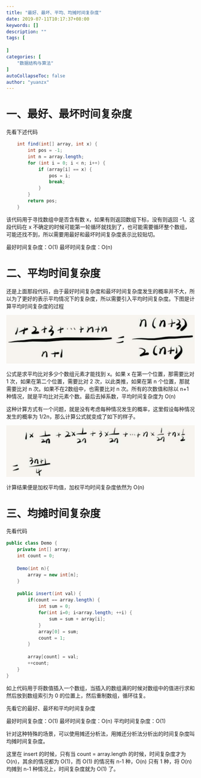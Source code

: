 ```yaml
---
title: "最好、最坏、平均、均摊时间复杂度"
date: 2019-07-11T10:17:37+08:00
keywords: []
description: ""
tags: [

]
categories: [
    "数据结构与算法"
]
autoCollapseToc: false
author: "yuanzx"
---
```


# 一、最好、最坏时间复杂度

先看下述代码

```java
    int find(int[] array, int x) {
        int pos = -1;
        int n = array.length;
        for (int i = 0; i < n; i++) {
            if (array[i] == x) {
                pos = i;
                break;
            }
        }
        return pos;
    }
```

该代码用于寻找数组中是否含有数 x，如果有则返回数组下标，没有则返回 -1。这段代码在 x 不确定的时候可能第一轮循环就找到了，也可能需要循环整个数组，可能还找不到，所以需要用最好和最坏时间复杂度表示比较贴切。

最好时间复杂度：O(1)
最坏时间复杂度：O(n)

# 二、平均时间复杂度

还是上面那段代码，由于最好时间复杂度和最坏时间复杂度发生的概率并不大，所以为了更好的表示平均情况下的复杂度，所以需要引入平均时间复杂度。下图是计算平均时间复杂度的过程

![计算平均时间复杂度的过程](/media/algorithms/4.png)

公式是求平均比对多少个数组元素才能找到 x。如果 x 在第一个位置，那需要比对 1 次，如果在第二个位置，需要比对 2 次，以此类推，如果在第 n 个位置，那就需要比对 n 次。如果不在2数组中，也需要比对 n 次。所有的次数值和除以 n+1 种情况，就是平均比对元素个数。最后去掉系数，平均时间复杂度为 O(n)

这种计算方式有一个问题，就是没有考虑每种情况发生的概率，这里假设每种情况发生的概率为 1/2n，那么计算公式就变成了如下的样子。

![计算平均时间复杂度的过程](/media/algorithms/5.png)

计算结果便是加权平均值，加权平均时间复杂度依然为 O(n)

# 三、均摊时间复杂度

先看代码

```java
public class Demo {
    private int[] array;
    int count = 0;

    Demo(int n){
        array = new int[n];
    }

    public insert(int val) {
        if(count == array.length) {
            int sum = 0;
            for(int i=0; i<array.length; ++i) {
                sum = sum + array[i];
            }
            array[0] = sum;
            count = 1;
        }

        array[count] = val;
        ++count;
    }
}
```

如上代码用于将数值插入一个数组，当插入的数组满的时候对数组中的值进行求和然后放到数组索引为 0 的位置上，然后重制数组，循环往复。

先看它的最好、最坏和平均时间复杂度

最好时间复杂度：O(1)
最坏时间复杂度：O(n)
平均时间复杂度：O(1)

针对这种特殊的场景，可以使用摊还分析法，用摊还分析法分析出的时间复杂度叫均摊时间复杂度。

这里在 insert 的时候，只有当 count = array.length 的时候，时间复杂度才为 O(n)，其余的情况都为 O(1)，而 O(1) 的情况有 n-1 种，O(n) 只有 1 种，将 O(n) 均摊到 n-1 种情况上，时间复杂度就为 O(1) 了。